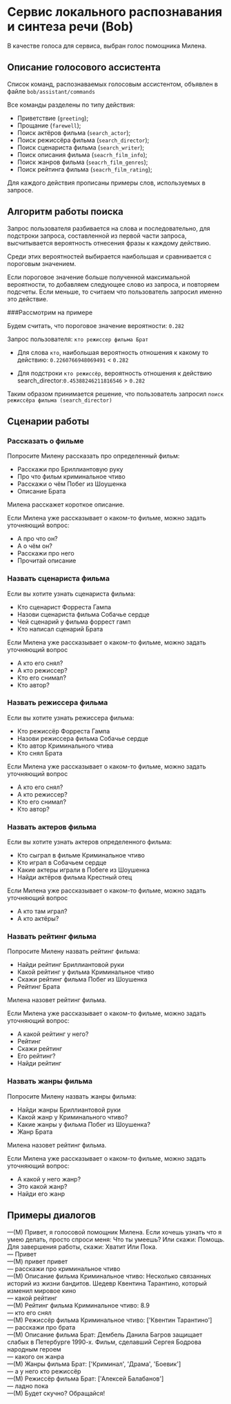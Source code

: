 # Сервис локального распознавания и синтеза речи (Bob)

В качестве голоса для сервиса, выбран голос помощника Милена.

## Описание голосового ассистента

Список команд, распознаваемых голосовым ассистентом, объявлен в файле `bob/assistant/commands`

Все команды разделены по типу действия:
* Приветствие (`greeting`);
* Прощание (`farewell`);
* Поиск актёров фильма (`search_actor`);
* Поиск режиссёра фильма (`search_director`);
* Поиск сценариста фильма (`search_writer`);
* Поиск описания фильма (`seacrh_film_info`);
* Поиск жанров фильма (`seacrh_film_genres`);
* Поиск рейтинга фильма (`seacrh_film_rating`);

Для каждого действия прописаны примеры слов, используемых в запросе.

## Алгоритм работы поиска

Запрос пользователя разбивается на слова и последовательно, для подстроки запроса, составленной 
из первой части запроса, высчитывается вероятность отнесения фразы к каждому действию.

Среди этих вероятностей выбирается наибольшая и сравнивается с пороговым значением.

Если пороговое значение больше полученной максимальной вероятности, то добавляем следующее слово из запроса, 
и повторяем подсчеты.
Если меньше, то считаем что пользователь запросил именно это действие.

###Рассмотрим на примере 

Будем считать, что пороговое значение вероятности: `0.282`

Запрос пользователя: `кто режиссер фильма Брат`

* Для слова `кто`, наибольшая вероятность отношения к какому то действию: `0.2260766948069491` < `0.282`

* Для подстроки `кто режиссёр`, вероятность отношения к действию search_director:`0.45388246211816546` > `0.282`

Таким образом принимается решение, что пользователь запросил `поиск режиссёра фильма (search_director)`

## Сценарии работы

### Рассказать о фильме

Попросите Милену рассказать про определенный фильм:

* Расскажи про Бриллиантовую руку
* Про что фильм криминальное чтиво
* Расскажи о чём Побег из Шоушенка
* Описание Брата

Милена расскажет короткое описание.

Если Милена уже рассказывает о каком-то фильме, можно задать уточняющий вопрос:
* А про что он?
* А о чём он?
* Расскажи про него
* Прочитай описание

### Назвать сценариста фильма

Если вы хотите узнать сценариста фильма:

* Кто сценарист Форреста Гампа
* Назови сценариста фильма Собачье сердце
* Чей сценарий у фильма форрест гамп
* Кто написал сценарий Брата

Если Милена уже рассказывает о каком-то фильме, можно задать уточняющий вопрос

* А кто его снял?
* А кто режиссер?
* Кто его снимал?
* Кто автор?

### Назвать режиссера фильма

Если вы хотите узнать режиссера фильма:

* Кто режиссёр Форреста Гампа
* Назови режиссера фильма Собачье сердце
* Кто автор Криминального чтива
* Кто снял Брата

Если Милена уже рассказывает о каком-то фильме, можно задать уточняющий вопрос

* А кто его снял?
* А кто режиссер?
* Кто его снимал?
* Кто автор?
   
### Назвать актеров фильма

Если вы хотите узнать актеров определенного фильма:

* Кто сыграл в фильме Криминальное чтиво
* Кто играл в Собачьем сердце
* Какие актеры играли в Побеге из Шоушенка
* Найди актёров фильма Крестный отец
  
Если Милена уже рассказывает о каком-то фильме, можно задать уточняющий вопрос

* А кто там играл?
* А кто актёры?

### Назвать рейтинг фильма

Попросите Милену назвать рейтинг фильма:

* Найди рейтинг Бриллиантовой руки
* Какой рейтинг у фильма Криминальное чтиво
* Скажи рейтинг фильма Побег из Шоушенка
* Рейтинг Брата

Милена назовет рейтинг фильма.

Если Милена уже рассказывает о каком-то фильме, можно задать уточняющий вопрос:
* А какой рейтинг у него?
* Рейтинг
* Скажи рейтинг
* Его рейтинг?
* Найди рейтинг

### Назвать жанры фильма

Попросите Милену назвать жанры фильма:

* Найди жанры Бриллиантовой руки
* Какой жанр у Криминального чтиво?
* Какие жанры у фильма Побег из Шоушенка?
* Жанр Брата

Милена назовет рейтинг фильма.

Если Милена уже рассказывает о каком-то фильме, можно задать уточняющий вопрос:
* А какой у него жанр?
* Это какой жанр?
* Найди его жанр

## Примеры диалогов
—(М) Привет, я голосовой помощник Милена.
 Если хочешь узнать что я умею делать, просто спроси меня:
 Что ты умеешь? 
 Или скажи: Помощь.
 Для завершения работы, скажи: Хватит Или Пока.
<br>— Привет
<br>—(М) привет привет
<br>— расскажи про криминальное чтиво
<br>—(М) Описание фильма Криминальное чтиво: Несколько связанных историй из жизни бандитов. 
Шедевр Квентина Тарантино, который изменил мировое кино
<br>— какой рейтинг
<br>—(М) Рейтинг фильма Криминальное чтиво: 8.9
<br>— кто его снял
<br>—(М) Режиссёр фильма Криминальное чтиво: ['Квентин Тарантино']
<br>— расскажи про брата
<br>—(М) Описание фильма Брат: Дембель Данила Багров защищает слабых в Петербурге 1990-х. Фильм, 
сделавший Сергея Бодрова народным героем
<br>— какого он жанра
<br>—(М) Жанры фильма Брат: ['Криминал', 'Драма', 'Боевик']
<br>— а у него кто режиссёр
<br>—(М) Режиссёр фильма Брат: ['Алексей Балабанов']
<br>— ладно пока
<br>—(М) Будет скучно? Обращайся!
